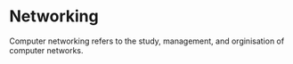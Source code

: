 # Networking
Computer networking refers to the study, management, and orginisation of computer networks.

